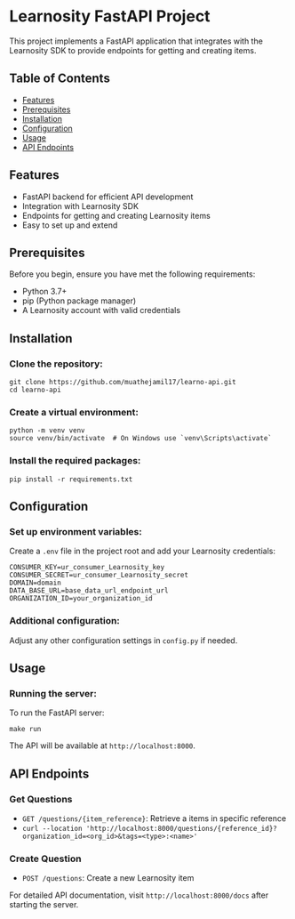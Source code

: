 # Learnosity FastAPI Project

This project implements a FastAPI application that integrates with the Learnosity SDK to provide endpoints for getting and creating items.

## Table of Contents
- [Features](#features)
- [Prerequisites](#prerequisites)
- [Installation](#installation)
- [Configuration](#configuration)
- [Usage](#usage)
- [API Endpoints](#api-endpoints)

## Features

- FastAPI backend for efficient API development
- Integration with Learnosity SDK
- Endpoints for getting and creating Learnosity items
- Easy to set up and extend

## Prerequisites

Before you begin, ensure you have met the following requirements:
- Python 3.7+
- pip (Python package manager)
- A Learnosity account with valid credentials

## Installation

### Clone the repository:
```
git clone https://github.com/muathejamil17/learno-api.git
cd learno-api
```

### Create a virtual environment:
```
python -m venv venv
source venv/bin/activate  # On Windows use `venv\Scripts\activate`
```

### Install the required packages:
```
pip install -r requirements.txt
```

## Configuration

### Set up environment variables:
Create a `.env` file in the project root and add your Learnosity credentials:
```
CONSUMER_KEY=ur_consumer_Learnosity_key
CONSUMER_SECRET=ur_consumer_Learnosity_secret
DOMAIN=domain
DATA_BASE_URL=base_data_url_endpoint_url
ORGANIZATION_ID=your_organization_id
```

### Additional configuration:
Adjust any other configuration settings in `config.py` if needed.

## Usage

### Running the server:
To run the FastAPI server:

```
make run
```

The API will be available at `http://localhost:8000`.

## API Endpoints

### Get Questions
- `GET /questions/{item_reference}`: Retrieve a items in specific reference
- `curl --location 'http://localhost:8000/questions/{reference_id}?organization_id=<org_id>&tags=<type>:<name>'`
### Create Question
- `POST /questions`: Create a new Learnosity item

For detailed API documentation, visit `http://localhost:8000/docs` after starting the server.
